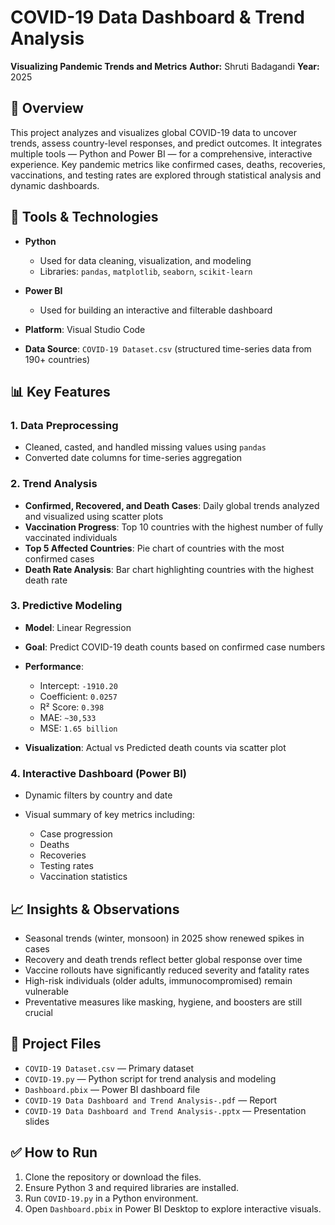 #  COVID-19 Data Dashboard & Trend Analysis

**Visualizing Pandemic Trends and Metrics**
**Author:** Shruti Badagandi
**Year:** 2025

## 📌 Overview

This project analyzes and visualizes global COVID-19 data to uncover trends, assess country-level responses, and predict outcomes. It integrates multiple tools — Python and Power BI — for a comprehensive, interactive experience. Key pandemic metrics like confirmed cases, deaths, recoveries, vaccinations, and testing rates are explored through statistical analysis and dynamic dashboards.

## 🔧 Tools & Technologies

* **Python**

  * Used for data cleaning, visualization, and modeling
  * Libraries: `pandas`, `matplotlib`, `seaborn`, `scikit-learn`

* **Power BI**

  * Used for building an interactive and filterable dashboard

* **Platform**: Visual Studio Code

* **Data Source**: `COVID-19 Dataset.csv` (structured time-series data from 190+ countries)

## 📊 Key Features

### 1. **Data Preprocessing**

* Cleaned, casted, and handled missing values using `pandas`
* Converted date columns for time-series aggregation

### 2. **Trend Analysis**

* **Confirmed, Recovered, and Death Cases**:
  Daily global trends analyzed and visualized using scatter plots
* **Vaccination Progress**:
  Top 10 countries with the highest number of fully vaccinated individuals
* **Top 5 Affected Countries**:
  Pie chart of countries with the most confirmed cases
* **Death Rate Analysis**:
  Bar chart highlighting countries with the highest death rate

### 3. **Predictive Modeling**

* **Model**: Linear Regression
* **Goal**: Predict COVID-19 death counts based on confirmed case numbers
* **Performance**:

  * Intercept: `-1910.20`
  * Coefficient: `0.0257`
  * R² Score: `0.398`
  * MAE: `~30,533`
  * MSE: `1.65 billion`
* **Visualization**: Actual vs Predicted death counts via scatter plot

### 4. **Interactive Dashboard (Power BI)**

* Dynamic filters by country and date
* Visual summary of key metrics including:

  * Case progression
  * Deaths
  * Recoveries
  * Testing rates
  * Vaccination statistics

## 📈 Insights & Observations

* Seasonal trends (winter, monsoon) in 2025 show renewed spikes in cases
* Recovery and death trends reflect better global response over time
* Vaccine rollouts have significantly reduced severity and fatality rates
* High-risk individuals (older adults, immunocompromised) remain vulnerable
* Preventative measures like masking, hygiene, and boosters are still crucial

## 📁 Project Files

* `COVID-19 Dataset.csv` — Primary dataset
* `COVID-19.py` — Python script for trend analysis and modeling
* `Dashboard.pbix` — Power BI dashboard file
* `COVID-19 Data Dashboard and Trend Analysis-.pdf` — Report
* `COVID-19 Data Dashboard and Trend Analysis-.pptx` — Presentation slides

## ✅ How to Run

1. Clone the repository or download the files.
2. Ensure Python 3 and required libraries are installed.
3. Run `COVID-19.py` in a Python environment.
4. Open `Dashboard.pbix` in Power BI Desktop to explore interactive visuals.

